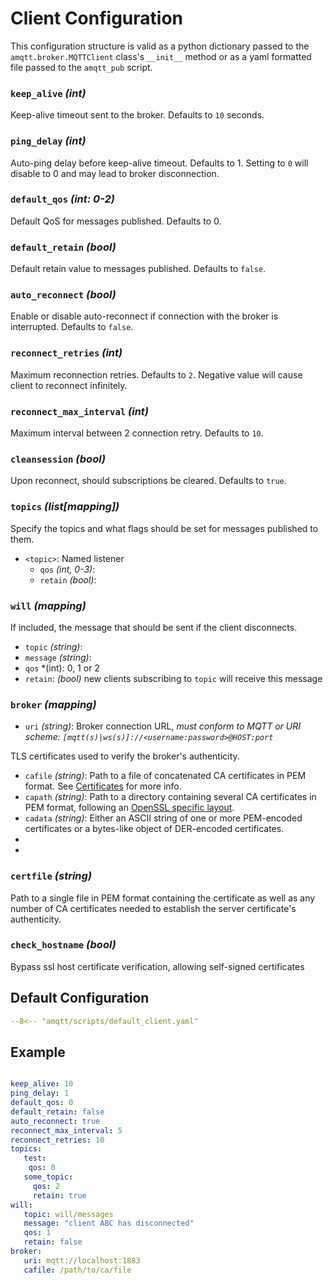 # Client Configuration

This configuration structure is valid as a python dictionary passed to the `amqtt.broker.MQTTClient` class's `__init__` method or
as a yaml formatted file passed to the `amqtt_pub` script.

### `keep_alive` *(int)*

Keep-alive timeout sent to the broker. Defaults to `10` seconds.

### `ping_delay` *(int)*

Auto-ping delay before keep-alive timeout. Defaults to 1. Setting to `0` will disable to 0 and may lead to broker disconnection.

### `default_qos` *(int: 0-2)*

Default QoS for messages published. Defaults to 0.


### `default_retain` *(bool)*

Default retain value to messages published. Defaults to `false`.


### `auto_reconnect` *(bool)*

Enable or disable auto-reconnect if connection with the broker is interrupted. Defaults to `false`.

### `reconnect_retries` *(int)*
 
Maximum reconnection retries. Defaults to `2`. Negative value will cause client to reconnect infinitely.

### `reconnect_max_interval` *(int)*

Maximum interval between 2 connection retry. Defaults to `10`.

### `cleansession` *(bool)*

Upon reconnect, should subscriptions be cleared. Defaults to `true`.

### `topics` *(list[mapping])*

Specify the topics and what flags should be set for messages published to them.

- `<topic>`: Named listener
    - `qos` *(int, 0-3)*: 
    - `retain` *(bool)*: 

### `will` *(mapping)*

If included, the message that should be sent if the client disconnects.

- `topic` *(string)*:
- `message` *(string)*:
- `qos` *(int): 0, 1 or 2
- `retain`: *(bool)* new clients subscribing to `topic` will receive this message

### `broker` *(mapping)*

- `uri` *(string)*: Broker connection URL, *must conform to MQTT or URI scheme: `[mqtt(s)|ws(s)]://<username:password>@HOST:port`*

TLS certificates used to verify the broker's authenticity.

- `cafile` *(string)*:  Path to a file of concatenated CA certificates in PEM format. See [Certificates](https://docs.python.org/3/library/ssl.html#ssl-certificates) for more info.
- `capath` *(string)*:  Path to a directory containing several CA certificates in PEM format, following an [OpenSSL specific layout](https://docs.openssl.org/master/man3/SSL_CTX_load_verify_locations/).
- `cadata` *(string)*:  Either an ASCII string of one or more PEM-encoded certificates or a bytes-like object of DER-encoded certificates.
- 
- 
### `certfile` *(string)*

Path to a single file in PEM format containing the certificate as well as any number of CA certificates needed to establish the server certificate's authenticity.

### `check_hostname` *(bool)*

Bypass ssl host certificate verification, allowing self-signed certificates


## Default Configuration

```yaml
--8<-- "amqtt/scripts/default_client.yaml"
```

## Example

```yaml

keep_alive: 10
ping_delay: 1
default_qos: 0
default_retain: false
auto_reconnect: true
reconnect_max_interval: 5
reconnect_retries: 10
topics:
   test:
    qos: 0
   some_topic:
     qos: 2
     retain: true
will:
   topic: will/messages
   message: "client ABC has disconnected"
   qos: 1
   retain: false
broker:
   uri: mqtt://localhost:1883
   cafile: /path/to/ca/file
```
